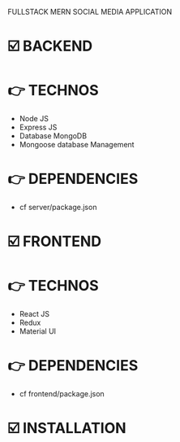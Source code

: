 FULLSTACK MERN SOCIAL MEDIA APPLICATION

# :ballot_box_with_check: BACKEND

#  :point_right: TECHNOS

 - Node JS
 - Express JS
 - Database MongoDB
 - Mongoose database Management

# :point_right:   DEPENDENCIES
 - cf server/package.json

# :ballot_box_with_check: FRONTEND

# :point_right: TECHNOS
 - React JS
 - Redux
 - Material UI

# :point_right: DEPENDENCIES
 - cf frontend/package.json

# :ballot_box_with_check: INSTALLATION